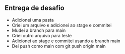 ## Entrega de desafio

 - Adicionei uma pasta
 - Criei um arquivo e adicionei ao stage e commitei
 - Mudei a branch para main
 - Criei outro arquivo para teste
 - Adicionei ao stage e commitei usando a branch main
 - Dei push como main com git push origin main
